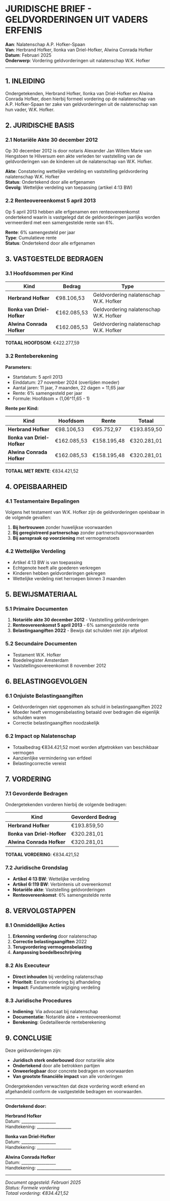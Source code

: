 # JURIDISCHE BRIEF - GELDVORDERINGEN UIT VADERS ERFENIS

**Aan**: Nalatenschap A.P. Hofker-Spaan  
**Van**: Herbrand Hofker, Ilonka van Driel-Hofker, Alwina Conrada Hofker  
**Datum**: Februari 2025  
**Onderwerp**: Vordering geldvorderingen uit nalatenschap W.K. Hofker  

---

## **1. INLEIDING**

Ondergetekenden, Herbrand Hofker, Ilonka van Driel-Hofker en Alwina Conrada Hofker, doen hierbij formeel vordering op de nalatenschap van A.P. Hofker-Spaan ter zake van geldvorderingen uit de nalatenschap van hun vader, W.K. Hofker.

## **2. JURIDISCHE BASIS**

### **2.1 Notariële Akte 30 december 2012**
Op 30 december 2012 is door notaris Alexander Jan Willem Marie van Hengstoen te Hilversum een akte verleden ter vaststelling van de geldvorderingen van de kinderen uit de nalatenschap van W.K. Hofker.

**Akte**: Constatering wettelijke verdeling en vaststelling geldvordering nalatenschap W.K. Hofker  
**Status**: Ondertekend door alle erfgenamen  
**Gevolg**: Wettelijke verdeling van toepassing (artikel 4:13 BW)

### **2.2 Renteovereenkomst 5 april 2013**
Op 5 april 2013 hebben alle erfgenamen een renteovereenkomst ondertekend waarin is vastgelegd dat de geldvorderingen jaarlijks worden vermeerderd met een samengestelde rente van 6%.

**Rente**: 6% samengesteld per jaar  
**Type**: Cumulatieve rente  
**Status**: Ondertekend door alle erfgenamen

## **3. VASTGESTELDE BEDRAGEN**

### **3.1 Hoofdsommen per Kind**

| **Kind** | **Bedrag** | **Type** |
|----------|------------|----------|
| **Herbrand Hofker** | €98.106,53 | Geldvordering nalatenschap W.K. Hofker |
| **Ilonka van Driel-Hofker** | €162.085,53 | Geldvordering nalatenschap W.K. Hofker |
| **Alwina Conrada Hofker** | €162.085,53 | Geldvordering nalatenschap W.K. Hofker |

**TOTAAL HOOFDSOM**: €422.277,59

### **3.2 Renteberekening**

**Parameters:**
- Startdatum: 5 april 2013
- Einddatum: 27 november 2024 (overlijden moeder)
- Aantal jaren: 11 jaar, 7 maanden, 22 dagen = 11,65 jaar
- Rente: 6% samengesteld per jaar
- Formule: Hoofdsom × (1,06^11,65 - 1)

**Rente per Kind:**

| **Kind** | **Hoofdsom** | **Rente** | **Totaal** |
|----------|--------------|-----------|------------|
| **Herbrand Hofker** | €98.106,53 | €95.752,97 | €193.859,50 |
| **Ilonka van Driel-Hofker** | €162.085,53 | €158.195,48 | €320.281,01 |
| **Alwina Conrada Hofker** | €162.085,53 | €158.195,48 | €320.281,01 |

**TOTAAL MET RENTE**: €834.421,52

## **4. OPEISBAARHEID**

### **4.1 Testamentaire Bepalingen**
Volgens het testament van W.K. Hofker zijn de geldvorderingen opeisbaar in de volgende gevallen:

1. **Bij hertrouwen** zonder huwelijkse voorwaarden
2. **Bij geregistreerd partnerschap** zonder partnerschapsvoorwaarden  
3. **Bij aanspraak op voorziening** met vermogenstoets

### **4.2 Wettelijke Verdeling**
- Artikel 4:13 BW is van toepassing
- Echtgenote heeft alle goederen verkregen
- Kinderen hebben geldvorderingen gekregen
- Wettelijke verdeling niet herroepen binnen 3 maanden

## **5. BEWIJSMATERIAAL**

### **5.1 Primaire Documenten**
1. **Notariële akte 30 december 2012** - Vaststelling geldvorderingen
2. **Renteovereenkomst 5 april 2013** - 6% samengestelde rente
3. **Belastingaangiften 2022** - Bewijs dat schulden niet zijn afgelost

### **5.2 Secundaire Documenten**
- Testament W.K. Hofker
- Boedelregister Amsterdam
- Vaststellingsovereenkomst 8 november 2012

## **6. BELASTINGGEVOLGEN**

### **6.1 Onjuiste Belastingaangiften**
- Geldvorderingen niet opgenomen als schuld in belastingaangiften 2022
- Moeder heeft vermogensbelasting betaald over bedragen die eigenlijk schulden waren
- Correctie belastingaangiften noodzakelijk

### **6.2 Impact op Nalatenschap**
- Totaalbedrag €834.421,52 moet worden afgetrokken van beschikbaar vermogen
- Aanzienlijke vermindering van erfdeel
- Belastingcorrectie vereist

## **7. VORDERING**

### **7.1 Gevorderde Bedragen**

Ondergetekenden vorderen hierbij de volgende bedragen:

| **Kind** | **Gevorderd Bedrag** |
|----------|----------------------|
| **Herbrand Hofker** | €193.859,50 |
| **Ilonka van Driel-Hofker** | €320.281,01 |
| **Alwina Conrada Hofker** | €320.281,01 |

**TOTAAL VORDERING**: €834.421,52

### **7.2 Juridische Grondslag**
- **Artikel 4:13 BW**: Wettelijke verdeling
- **Artikel 6:119 BW**: Verbintenis uit overeenkomst
- **Notariële akte**: Vaststelling geldvorderingen
- **Renteovereenkomst**: 6% samengestelde rente

## **8. VERVOLGSTAPPEN**

### **8.1 Onmiddellijke Acties**
1. **Erkenning vordering** door nalatenschap
2. **Correctie belastingaangiften** 2022
3. **Terugvordering vermogensbelasting**
4. **Aanpassing boedelbeschrijving**

### **8.2 Als Executeur**
- **Direct inhouden** bij verdeling nalatenschap
- **Prioriteit**: Eerste vordering bij afhandeling
- **Impact**: Fundamentele wijziging verdeling

### **8.3 Juridische Procedures**
- **Indiening**: Via advocaat bij nalatenschap
- **Documentatie**: Notariële akte + renteovereenkomst
- **Berekening**: Gedetailleerde renteberekening

## **9. CONCLUSIE**

Deze geldvorderingen zijn:
- **Juridisch sterk onderbouwd** door notariële akte
- **Ondertekend** door alle betrokken partijen
- **Onweerlegbaar** door concrete bedragen en voorwaarden
- **Van grootste financiële impact** van alle vorderingen

Ondergetekenden verwachten dat deze vordering wordt erkend en afgehandeld conform de vastgestelde bedragen en voorwaarden.

---

**Ondertekend door:**

**Herbrand Hofker**  
Datum: _________________  
Handtekening: _________________

**Ilonka van Driel-Hofker**  
Datum: _________________  
Handtekening: _________________

**Alwina Conrada Hofker**  
Datum: _________________  
Handtekening: _________________

---

*Document opgesteld: Februari 2025*  
*Status: Formele vordering*  
*Totaal vordering: €834.421,52* 